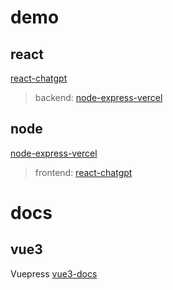 # demo

## react

[react-chatgpt](https://github.com/JacobHsu/react-chatgpt)  
> backend: [node-express-vercel](https://github.com/JacobHsu/node-express-vercel)

## node

[node-express-vercel](https://github.com/JacobHsu/node-express-vercel) 
> frontend: [react-chatgpt](https://github.com/JacobHsu/react-chatgpt) 

# docs

## vue3

Vuepress [vue3-docs](https://github.com/JacobHsu/vue3-docs)  
